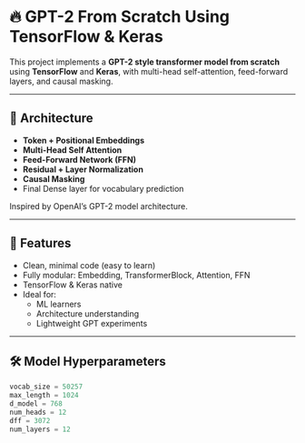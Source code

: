 # 🔥 GPT-2 From Scratch Using TensorFlow & Keras

This project implements a **GPT-2 style transformer model from scratch** using **TensorFlow** and **Keras**, with multi-head self-attention, feed-forward layers, and causal masking.

---

## 🧠 Architecture

- **Token + Positional Embeddings**
- **Multi-Head Self Attention**
- **Feed-Forward Network (FFN)**
- **Residual + Layer Normalization**
- **Causal Masking**
- Final Dense layer for vocabulary prediction

Inspired by OpenAI’s GPT-2 model architecture.

---

## 🚀 Features

- Clean, minimal code (easy to learn)
- Fully modular: Embedding, TransformerBlock, Attention, FFN
- TensorFlow & Keras native
- Ideal for:
  - ML learners
  - Architecture understanding
  - Lightweight GPT experiments

---

## 🛠️ Model Hyperparameters

```python
vocab_size = 50257
max_length = 1024
d_model = 768
num_heads = 12
dff = 3072
num_layers = 12
